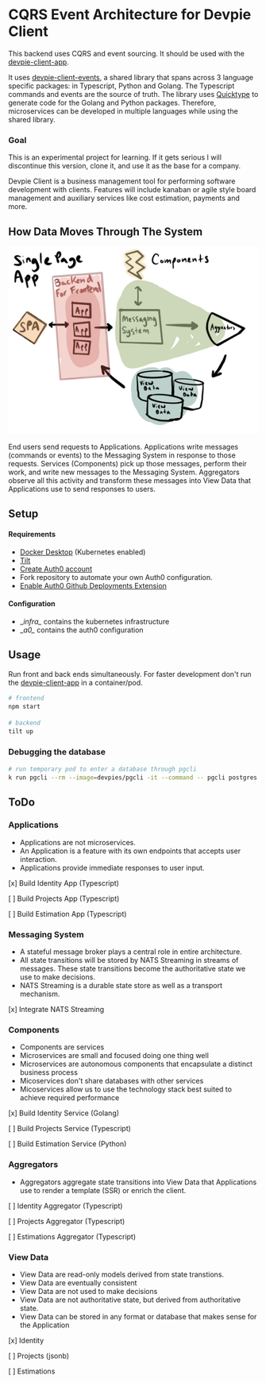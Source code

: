 # CQRS Event Architecture for Devpie Client

This backend uses CQRS and event sourcing. It should be used with the [devpie-client-app](https://github.com/ivorscott/devpie-client-app).

It uses [devpie-client-events](https://github.com/ivorscott/devpie-client-common-module), a shared library that spans across 
3 language specific packages: in Typescript, Python and Golang. The Typescript commands and events are the source of truth. The library 
uses [Quicktype](https://quicktype.io/) to generate code for the Golang and Python packages. Therefore, microservices can 
be developed in multiple languages while using the shared library.

### Goal

This is an experimental project for learning. If it gets serious I will discontinue this version, clone it, and use it 
as the base for a company.

Devpie Client is a business management tool for performing software development with clients. Features will include 
kanaban or agile style board management and auxiliary services like cost estimation, payments and more. 

## How Data Moves Through The System

![cqrs architecture](cqrs.png)

End users send requests to Applications. Applications write messages (commands or events) to the Messaging System in response to those requests. Services (Components) pick up those messages, perform their work, and write new messages to the Messaging System. Aggregators observe all this activity and transform these messages into View Data that Applications use to send responses to users.

## Setup 

#### Requirements

* [Docker Desktop](https://docs.docker.com/desktop/) (Kubernetes enabled)
* [Tilt](https://tilt.dev/)
* [Create Auth0 account](http://auth0.com/)
* Fork repository to automate your own Auth0 configuration.
* [Enable Auth0 Github Deployments Extension](https://auth0.com/docs/extensions/github-deployments)
    
#### Configuration
* \__infra\__ contains the kubernetes infrastructure
* \__a0\__ contains the auth0 configuration

## Usage

Run front and back ends simultaneously. For faster development don't run the [devpie-client-app](https://github.com/ivorscott/devpie-client-app) in a container/pod.

```bash
# frontend
npm start

# backend
tilt up
```

### Debugging the database

```bash
# run temporary pod to enter a database through pgcli 
k run pgcli --rm --image=devpies/pgcli -it --command -- pgcli postgres://postgres:postgres@view-db-identity-svc:5432/identity
```

## ToDo

### Applications

- Applications are not microservices.
- An Application is a feature with its own endpoints that accepts user interaction.
- Applications provide immediate responses to user input.

[x] Build Identity App (Typescript)

[ ] Build Projects App (Typescript)

[ ] Build Estimation App (Typescript)

### Messaging System

- A stateful message broker plays a central role in entire architecture.
- All state transitions will be stored by NATS Streaming in streams of messages. These state transitions become the authoritative state we use to make decisions.
- NATS Streaming is a durable state store as well as a transport mechanism.

[x] Integrate NATS Streaming

### Components

- Components are services
- Microservices are small and focused doing one thing well
- Microservices are autonomous components that encapsulate a distinct business process
- Micoservices don't share databases with other services
- Micoservices allow us to use the technology stack best suited to achieve required performance

[x] Build Identity Service (Golang)

[ ] Build Projects Service (Typescript)

[ ] Build Estimation Service (Python)

### Aggregators

- Aggregators aggregate state transitions into View Data that Applications use to render a template (SSR) or enrich the client.

[ ] Identity Aggregator (Typescript)

[ ] Projects Aggregator (Typescript)

[ ] Estimations Aggregator (Typescript)

### View Data

- View Data are read-only models derived from state transtions.
- View Data are eventually consistent
- View Data are not used to make decisions
- View Data are not authoritative state, but derived from authoritative state.
- View Data can be stored in any format or database that makes sense for the Application

[x] Identity

[ ] Projects (jsonb)

[ ] Estimations
